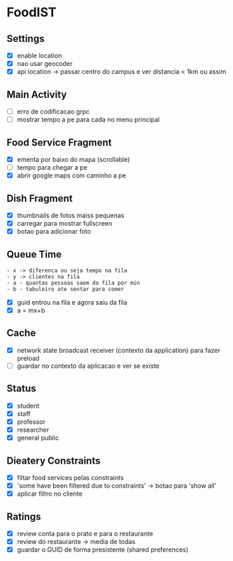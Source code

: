# FoodIST

## Settings

- [X] enable location
- [X] nao usar geocoder
- [X] api location -> passar centro do campus e ver distancia < 1km ou assim

## Main Activity

- [ ] erro de codificacao grpc
- [ ] mostrar tempo a pe para cada no menu principal

## Food Service Fragment
 
- [x] ementa por baixo do mapa (scrollable)
- [ ] tempo para chegar a pe
- [x] abrir google maps com caminho a pe

## Dish Fragment

- [X] thumbnails de fotos maiss pequenas
- [X] carregar para mostrar fullscreen
- [X] botao para adicionar foto

## Queue Time
```
- x -> diferenca ou seja tempo na fila
- y -> clientes na fila
- a - quantas pessoas saem da fila por min
- b - tabuleiro ate sentar para comer 
```
- [x] guid entrou na fila e agora saiu da fila
- [x] a = mx+b

## Cache
- [X] network state broadcast receiver (contexto da application) para fazer preload
- [ ] guardar no contexto da aplicacao e ver se existe

## Status
- [X] student
- [X] staff
- [X] professor
- [X] researcher
- [X] general public

## Dieatery Constraints

- [X] filtar food services pelas constraints
- [X] 'some have been filtered due to constraints' -> botao para 'show all'
- [X] aplicar filtro no cliente

## Ratings
- [X] review conta para o prato e para o restaurante
- [X] review do restaurante -> media de todas
- [X] guardar o GUID de forma presistente (shared preferences)
